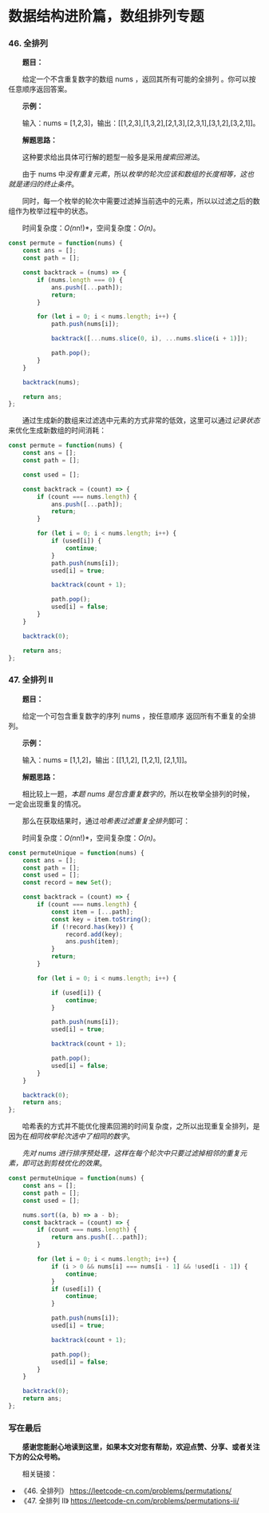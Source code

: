 # 数据结构进阶篇，数组排列专题

### 46. 全排列

&emsp;&emsp;**题目：**

&emsp;&emsp;给定一个不含重复数字的数组 nums ，返回其所有可能的全排列 。你可以按任意顺序返回答案。

&emsp;&emsp;**示例：**

&emsp;&emsp;输入：nums = [1,2,3]，输出：[[1,2,3],[1,3,2],[2,1,3],[2,3,1],[3,1,2],[3,2,1]]。

&emsp;&emsp;**解题思路：**

&emsp;&emsp;这种要求给出具体可行解的题型一般多是采用*搜索回溯法*。

&emsp;&emsp;由于 nums 中*没有重复元素*，所以*枚举的轮次应该和数组的长度相等，这也就是递归的终止条件*。

&emsp;&emsp;同时，每一个枚举的轮次中需要过滤掉当前选中的元素，所以以过滤之后的数组作为枚举过程中的状态。

&emsp;&emsp;时间复杂度：*O(n*n!)*，空间复杂度：*O(n)*。

```JavaScript
const permute = function(nums) {
    const ans = [];
    const path = [];

    const backtrack = (nums) => {
        if (nums.length === 0) {
            ans.push([...path]);
            return;
        }

        for (let i = 0; i < nums.length; i++) {
            path.push(nums[i]);

            backtrack([...nums.slice(0, i), ...nums.slice(i + 1)]);

            path.pop();
        }
    }

    backtrack(nums);

    return ans;
};
```

&emsp;&emsp;通过生成新的数组来过滤选中元素的方式非常的低效，这里可以通过*记录状态*来优化生成新数组的时间消耗：

```JavaScript
const permute = function(nums) {
    const ans = [];
    const path = [];

    const used = [];

    const backtrack = (count) => {
        if (count === nums.length) {
            ans.push([...path]);
            return;
        }

        for (let i = 0; i < nums.length; i++) {
            if (used[i]) {
                continue;
            }
            path.push(nums[i]);
            used[i] = true;

            backtrack(count + 1);

            path.pop();
            used[i] = false;
        }
    }

    backtrack(0);

    return ans;
};
```

### 47. 全排列 II

&emsp;&emsp;**题目：**

&emsp;&emsp;给定一个可包含重复数字的序列 nums ，按任意顺序 返回所有不重复的全排列。

&emsp;&emsp;**示例：**

&emsp;&emsp;输入：nums = [1,1,2]，输出：[[1,1,2], [1,2,1], [2,1,1]]。

&emsp;&emsp;**解题思路：**

&emsp;&emsp;相比较上一题，*本题 nums 是包含重复数字的*，所以在枚举全排列的时候，一定会出现重复的情况。

&emsp;&emsp;那么在获取结果时，通过*哈希表过滤重复全排列*即可：

&emsp;&emsp;时间复杂度：*O(n*n!)*，空间复杂度：*O(n)*。

```JavaScript
const permuteUnique = function(nums) {
    const ans = [];
    const path = [];
    const used = [];
    const record = new Set();

    const backtrack = (count) => {
        if (count === nums.length) {
            const item = [...path];
            const key = item.toString();
            if (!record.has(key)) {
                record.add(key);
                ans.push(item);
            }
            return;
        }

        for (let i = 0; i < nums.length; i++) {

            if (used[i]) {
                continue;
            }

            path.push(nums[i]);
            used[i] = true;

            backtrack(count + 1);

            path.pop();
            used[i] = false;
        }
    }

    backtrack(0);
    return ans;
};
```

&emsp;&emsp;哈希表的方式并不能优化搜素回溯的时间复杂度，之所以出现重复全排列，是因为在*相同枚举轮次选中了相同的数字*。

&emsp;&emsp;*先对 nums 进行排序预处理，这样在每个轮次中只要过滤掉相邻的重复元素，即可达到剪枝优化的效果*。

```JavaScript
const permuteUnique = function(nums) {
    const ans = [];
    const path = [];
    const used = [];

    nums.sort((a, b) => a - b);
    const backtrack = (count) => {
        if (count === nums.length) {
            return ans.push([...path]);
        }

        for (let i = 0; i < nums.length; i++) {
            if (i > 0 && nums[i] === nums[i - 1] && !used[i - 1]) {
                continue;
            }
            if (used[i]) {
                continue;
            }

            path.push(nums[i]);
            used[i] = true;

            backtrack(count + 1);

            path.pop();
            used[i] = false;
        }
    }

    backtrack(0);
    return ans;
};
```

### 写在最后

&emsp;&emsp;**感谢您能耐心地读到这里，如果本文对您有帮助，欢迎点赞、分享、或者关注下方的公众号哟。**

&emsp;&emsp;相关链接：

- 《46. 全排列》 https://leetcode-cn.com/problems/permutations/
- 《47. 全排列 II》 https://leetcode-cn.com/problems/permutations-ii/